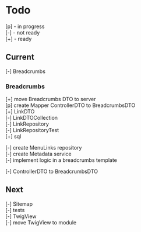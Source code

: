# Todo

[p] - in progress  
[-] - not ready  
[+] - ready  

## Current

[-] Breadcrumbs  

### Breadcrumbs  

[+] move Breadcrumbs DTO to server  
[p] create Mapper ControllerDTO to BreadcrumbsDTO  
    [+] LinkDTO  
    [-] LinkDTOCollection  
    [-] LinkRepository  
        [-] LinkRepositoryTest  
    [+] sql  

[-] create MenuLinks repository  
[-] create Metadata service  
[-] implement logic in a breadcrumbs template  

[-] ControllerDTO to BreadcrumbsDTO  

## Next

[-] Sitemap  
[-] tests  
    [-] TwigView  
[-] move TwigView to module  
